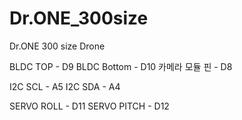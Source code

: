 # Dr.ONE_300size
Dr.ONE 300 size Drone


BLDC TOP      - D9
BLDC Bottom   - D10
카메라 모듈 핀 - D8

I2C SCL - A5
I2C SDA - A4

SERVO ROLL  - D11
SERVO PITCH - D12
